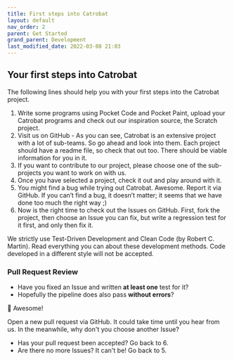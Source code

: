 ```yaml
---
title: First steps into Catrobat
layout: default
nav_order: 2
parent: Get Started
grand_parent: Development
last_modified_date: 2022-03-08 21:03
---
```


## Your first steps into Catrobat

The following lines should help you with your first steps into the Catrobat project.

1. Write some programs using Pocket Code and Pocket Paint, upload your Catrobat programs and check out our inspiration source, the Scratch project.
2. Visit us on GitHub - As you can see, Catrobat is an extensive project with a lot of sub-teams. So go ahead and look into them. Each project should have a readme file, so check that out too. There should be viable information for you in it.
3. If you want to contribute to our project, please choose one of the sub-projects you want to work on with us.
4. Once you have selected a project, check it out and play around with it.
5. You might find a bug while trying out Catrobat. Awesome. Report it via GitHub. If you can’t find a bug, it doesn’t matter; it seems that we have done too much the right way ;)
6. Now is the right time to check out the Issues on GitHub. First, fork the project, then choose an Issue you can fix, but write a regression test for it first, and only then fix it.

We strictly use Test-Driven Development and Clean Code (by Robert C. Martin). Read everything you can about these development methods. Code developed in a different style will not be accepted.

### Pull Request Review

* Have you fixed an Issue and written **at least one** test for it?
* Hopefully the pipeline does also pass **without errors**?

🤞 Awesome!

Open a new pull request via GitHub.
It could take time until you hear from us. In the meanwhile, why don't you choose another Issue?

* Has your pull request been accepted? Go back to 6.
* Are there no more Issues? It can't be! Go back to 5.
